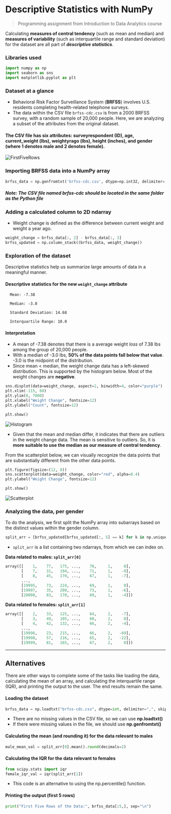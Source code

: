 #  Descriptive Statistics with NumPy
> Programming assignment from Introduction to Data Analytics course

Calculating **measures of central tendency** (such as mean and median) and **measures of variability** (such as interquartile range and standard deviation) for the dataset are all part of ***descriptive statistics***.


### Libraries used
```python
import numpy as np
import seaborn as sns
import matplotlib.pyplot as plt
```

### Dataset at a glance
- Behavioral Risk Factor Surveillance System (**BRFSS**) involves U.S. residents completing health-related telephone surveys.
- The data within the CSV file `brfss-cdc.csv` is from a 2000 BRFSS survey, with a random sample of 20,000 people. Here, we are analyzing a subset of the attributes from the original dataset.


#### The CSV file has six attributes: surveyrespondent (ID), age, current_weight (lbs), weightyrago (lbs), height (inches), and gender (where 1 denotes male and 2 denotes female).

![FirstFiveRows](https://user-images.githubusercontent.com/96803412/148419538-2a1fba94-375c-470a-bf50-abc3b623f543.png)


### Importing BRFSS data into a NumPy array
```python
brfss_data = np.genfromtxt('brfss-cdc.csv', dtype=np.int32, delimiter=',', skip_header=1)
```
##### Note: The CSV file named brfss-cdc should be located in the same folder as the Python file

### Adding a calculated column to 2D ndarray
- Weight change is defined as the difference between current weight and weight a year ago.
```python
weight_change = brfss_data[:, 2] - brfss_data[:, 3]
brfss_updated = np.column_stack((brfss_data, weight_change))
```

### Exploration of the dataset
Descriptive statistics help us summarize large amounts of data in a meaningful manner.


#### Descriptive statistics for the new `weight_change` attribute

      Mean: -7.38

      Median: -3.0

      Standard Deviation: 14.68

      Interquartile Range: 10.0
      
#### Interpretation
- A mean of -7.38 denotes that there is a average weight *loss* of 7.38 lbs among the group of 20,000 people.
- With a median of -3.0 lbs, **50% of the data points fall below that value**. -3.0 is the midpoint of the distribution.
- Since mean < median, the weight change data has a left-skewed distribution. This is supported by the histogram below. Most of the weight changes are **negative**. 
```python
sns.displot(data=weight_change, aspect=2, binwidth=4, color="purple")
plt.xlim(-115, 60)
plt.ylim(0, 7000)
plt.xlabel("Weight Change", fontsize=12)
plt.ylabel("Count", fontsize=12)

plt.show()
```
![Histogram](https://user-images.githubusercontent.com/96803412/148448968-51849b50-8c7b-4d67-a94f-039351f00442.png)
- Given that the mean and median differ, it indicates that there are outliers in the weight change data. The mean is sensitive to outliers. So, it is **more suitable to use the median as our measure of central tendency**. 

From the scatterplot below, we can visually recognize the data points that are substantially different from the other data points.
```python
plt.figure(figsize=(12, 8))
sns.scatterplot(data=weight_change, color="red", alpha=0.4)
plt.ylabel("Weight Change", fontsize=12)

plt.show()
```
![Scatterplot](https://user-images.githubusercontent.com/96803412/148458494-b410250e-9c3e-41cf-ab47-8011e67616a2.png)

### Analyzing the data, per gender
To do the analysis, we first split the NumPy array into subarrays based on the distinct values within the gender column.
```python
split_arr = [brfss_updated[brfss_updated[:, 5] == k] for k in np.unique(brfss_updated[:, 5])]
```
- `split_arr` is a list containing two ndarrays, from which we can index on.

**Data related to males: `split_arr[0]`**
```python
array([[    1,    77,   175, ...,    70,     1,     0],
       [    7,    31,   194, ...,    71,     1,    -9],
       [    8,    45,   170, ...,    67,     1,    -7],
       ...,
       [19995,    73,   224, ...,    69,     1,     0],
       [19997,    35,   200, ...,    73,     1,    -6],
       [20000,    83,   170, ...,    69,     1,    -4]])
```
**Data related to females: `split_arr[1]`**
```python
array([[    2,    33,   125, ...,    64,     2,    -7],
       [    3,    49,   105, ...,    60,     2,     0],
       [    4,    42,   132, ...,    66,     2,    -4],
       ...,
       [19996,    23,   215, ...,    66,     2,   -69],
       [19998,    57,   216, ...,    65,     2,   -22],
       [19999,    81,   165, ...,    67,     2,     0]])
```
---------------------

## Alternatives
There are other ways to complete some of the tasks like loading the data, calculating the mean of an array, and calculating the interquartile range (IQR), and printing the output to the user. The end results remain the same.

#### Loading the dataset
```python
brfss_data = np.loadtxt("brfss-cdc.csv", dtype=int, delimiter=",", skiprows=1)
```
- There are no missing values in the CSV file, so we can use **np.loadtxt()**
- If there were missing values in the file, we should use **np.genfromtxt()**

#### Calculating the mean (and rounding it) for the data relevant to males
```python
male_mean_val = split_arr[0].mean().round(decimals=2)
```

#### Calculating the IQR for the data relevant to females
```python
from scipy.stats import iqr
female_iqr_val = iqr(split_arr[1])
```
- This code is an alternative to using the np.percentile() function.

#### Printing the output (first 5 rows)
```python
print("First Five Rows of the Data:", brfss_data[:5,], sep="\n")
```
